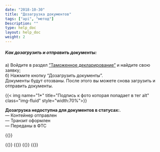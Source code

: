 ```yaml
---
date: "2018-10-30"
title: "Дозагрузка документов"
tags: ["api", "метод"]
Description: ""
type: help_doc
layout: help_doc
weight: 2
---
```


##### Как дозагрузить и отправить документы:

а) Войдите в раздел <a href="https://my.fesco.com/customs_declaration" target="_blank">”Таможенное декларирование”</a> и найдите свою заявку; <br/>
б) Нажмите кнопку “Дозагрузить документы”. <br/> 
Документы будут отозваны.
После этого вы можете снова загрузить и отправить документы.

{{< img name="1*" title="Подпись к фото которая попадает в тег alt" class="img-fluid" style="width:70%">}}
<br/>
<div class="pixxett-alert pixxett-alert-icon alert11-light">
  <i class="fa fa-exclamation-circle"></i><b>Дозагрузка недоступна для документов в статусах:</b>. <br/> 
— Контейнер отправлен <br/>
— Транзит оформлен <br/>
— Переданы в ФТС <br/>
</div>


{{<isHelpful>}}

{{<seeAlso>}}
    {{<seeAlsoItem link="/customs_documents/download_and_send/" text="Как загрузить документы">}}
    {{<seeAlsoItem link="/customs_documents/history/" text="Как посмотреть историю пакета документов">}}
{{</seeAlso>}}


